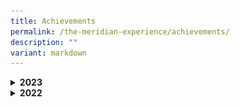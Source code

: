 ```yaml
---
title: Achievements
permalink: /the-meridian-experience/achievements/
description: ""
variant: markdown
---
```

<details>
  <summary><b>2023</b></summary>
	<h4>Academic</h4>
	<h5>Wits and Words National Debate Competition</h5>
	<p align="justify">Our P5 Team Meridian Debaters have won both Round 1 &amp; Round 2 of the Wits and Words National Debate Competition! The team members demonstrated resilience, teamwork &amp; good sportsmanship. Go Team Meridian! You do us Proud.</p>
	      <img src="/images/The%20Meridian%20Experience/Achievements/2023_Debate_Team.jpg" style="width:480px;height:350px;float:center">
	<br>
	<h5>Celebrating Success at Sayembara Bahasa Melayu 2023</h5>
	<p align="justify">Huge applause to our remarkable Meridians who truly shined at the recent Sayembara Bahasa Melayu 2023, Malay Language (ML) Competition! Their exceptional performance on stage in front of a captivated audience left us all in awe!<br>
Under the guidance of our dedicated ML teachers, our students seized the opportunity to showcase their linguistic prowess and acting skills among five other Pasir Ris schools. We are incredibly thrilled to announce that we clinched 3rd place for P2, P4, and P6 levels, and not to mention, Consolation prizes for the remaining three levels.<br>
This remarkable experience has not only ignited a deeper passion for the Malay Language among our students but has also highlighted their talents in bringing to life the enchanting characters of Malay Folktales.<br>
A heartfelt shoutout to School Leaders, Teachers and Parents who turned up to show their unwavering support and provided our students with a boost of confidence as they graced the stage. Your presence truly made a difference!<br><br>
Well done, Meridians! Here's to more achievements and milestones ahead!</p>
	<table>
  <tbody><tr>
    <td><img src="/images/The%20Meridian%20Experience/Achievements/2023_BM1.jpg" style="width:480px;height:250px;float:center"></td>
    <td><img src="/images/The%20Meridian%20Experience/Achievements/2023_BM2.jpg" style="width:480px;height:250px;float:center"></td>
  </tr>
</tbody></table>
	<table>
  <tbody><tr>
    <td><img src="/images/The%20Meridian%20Experience/Achievements/2023_BM3.jpg" style="width:480px;height:250px;float:center"></td>
    <td><img src="/images/The%20Meridian%20Experience/Achievements/2023_BM4.jpg" style="width:480px;height:250px;float:center"></td>
  </tr>
</tbody></table>
	<br><br>
<img src="/images/The%20Meridian%20Experience/Achievements/2023_BM5.jpg" style="width:480px;height:350px;float:center">
	<br>
	<h5>National Mathematical Olympiad of Singapore 2023</h5>
	      <img src="/images/The%20Meridian%20Experience/Achievements/2023_GROUP_Maths.jpg" style="width:480px;height:350px;float:center">
	<br><br>
</details>
<details>
  <summary><b>2022</b></summary>
	<h4>CCA - Performing &amp; Visual Arts</h4>
	<h5>SYF Guzheng</h5>
	<p align="justify">We are so proud of you, Team Meridian Guzheng! Months of hard work and effort have paid off, and we totally love the melodious performance that touched and moved us greatly.  
Awesome teamwork children! A big thank you to our dedicated teachers and coach, as well as our parents who supported and cheered the team on. Well done everyone!</p>
	      <img src="/images/The%20Meridian%20Experience/Achievements/Guzheng__1_July_.jpg" style="width:550px;height:350px;float:center">
	<br>
	<h5>SYF Chinese Dance</h5>
	<p align="justify">
What a captivating performance by our Team Meridian's Chinese Dance!&nbsp;❤️ <br>All the hard work and many hours of practice paid off today. We are so proud of our dancers’ determination and perseverance!  
A big thank you to our dedicated teachers and coaches, as well as our parents who supported and encouraged our dancers. Hip hip hurray to Team Meridian's Chinese Dance!</p>
	      <img src="/images/The%20Meridian%20Experience/Achievements/Chinese_Dance___22_July_2022.jpg" style="width:550px;height:350px;float:center">
	<h5>SYF Malay Dance</h5>
	<p align="justify">Swift, light, yet energetic, our Team Meridian’s Malay Dance put up a charming performance! We are so proud of our dancers. They practiced hard and worked as a team to put up the enchanting choreography.  
A big thank you to our dedicated teachers, instructor as well as our parents who are our dancers’ greatest cheer leaders! 3 cheers for Team Meridian’s Malay Dance!</p>
	      <img src="/images/The%20Meridian%20Experience/Achievements/Malay_Dance___22_July_2022.jpg" style="width:550px;height:350px;float:center">
<h5>National Primary Schools Photography Competition</h5>
<p align="justify">
Drum roll please… 🥁<br>
for we are delighted to reveal a piece of wonderful news!
Our student Tan Hong Yu (5CA) from the Media Production Club emerged 2nd Runner-up in the Open Category in the National Primary Schools Photography Competition!<br>
His winning shot was inspired by the artistic look and feel of the architectural design of this newly opened skyscraper, called CapitaSpring. The photo depicted a circular bird’s eye view or holistic view of the 17th floor of the skyscraper. Hong Yu wished to express his impressions of city in nature, by showcasing this unique view of lush greenery nestled in the heart of the Lion City.<br>
We would also like to congratulate Alvi Adly (4CA), Schaffa Sahril (4CA) and Myesha Ambretta (5CA) for being shortlisted for the People's Choice Award. Their submissions depicted the Green Plan pillars of City in Nature and Sustainable Living. Thank you for casting your vote for them!<br>
The students' achievements would not be possible without the support and encouragement from their parents, and their teachers who patiently guided not only in honing their photography skills but also inculcated in them school values such as resilience - which the kids clearly demonstrated. Once again, thank you for supporting our Budding Photographers!</p>
<table>
  <tbody><tr>
    <td><img src="/images/The%20Meridian%20Experience/Achievements/CCA_Photography_1___28_Aug_2022.jpg" style="width:450px;height:250px;float:center"></td>
    <td><img src="/images/The%20Meridian%20Experience/Achievements/CCA_Photography_2___28_Aug_2022.jpg" style="width:450px;height:250px;float:center"></td>
  </tr>
	</tbody></table>
	<table>
  <tbody><tr>
    <td><img src="/images/The%20Meridian%20Experience/Achievements/CCA_Photography_3___28_Aug_2022.jpg" style="width:450px;height:250px;float:center"></td>
    <td><img src="/images/The%20Meridian%20Experience/Achievements/CCA_Photography_4___28_Aug_2022.jpg" style="width:450px;height:250px;float:center"></td>
  </tr>
	</tbody></table>
</details>
